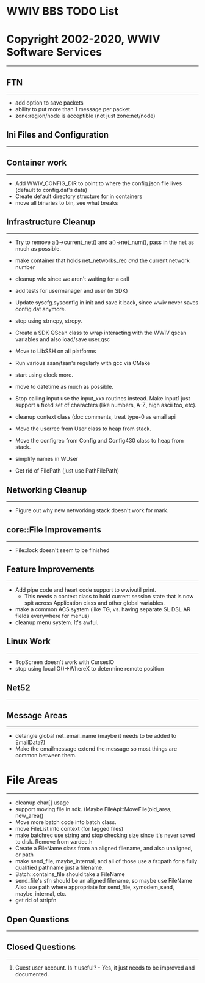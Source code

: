 # WWIV BBS TODO List
# Copyright 2002-2020, WWIV Software Services
***

## FTN
***
* add option to save packets
* ability to put more than 1 message per packet.
* zone:region/node is acceptible (not just zone:net/node)

## Ini Files and Configuration
***

## Container work
***
* Add WWIV_CONFIG_DIR to point to where the config.json file lives (default to config.dat's data)
* Create default directory structure for in containers
* move all binaries to bin, see what breaks


## Infrastructure Cleanup
***
* Try to remove a()->current_net() and a()->net_num(), pass in the net as much as possible.
* make container that holds net_networks_rec *and* the current network number

* cleanup wfc since we aren't waiting for a call
* add tests for usermanager and user (in SDK)
* Update syscfg.sysconfig in init and save it back, since
  wwiv never saves config.dat anymore.
* stop using strncpy, strcpy.
* Create a SDK QScan class to wrap interacting with the WWIV qscan
  variables and also load/save user.qsc
* Move to LibSSH on all platforms
* Run various asan/tsan's regularly with gcc via CMake
* start using clock more.
* move to datetime as much as possible.
* Stop calling input use the input_xxx routines instead.  Make Input1 just support a
  fixed set of characters (like numbers, A-Z, high ascii too, etc).
* cleanup context class (doc comments, treat type-0 as email api
* Move the userrec from User class to heap from stack.
* Move the configrec from Config and Config430 class to heap from stack.
* simplify names in WUser
* Get rid of FilePath (just use PathFilePath)

## Networking Cleanup
***
* Figure out why new networking stack doesn't work for mark.

## core::File Improvements
***
* File::lock doesn't seem to be finished


## Feature Improvements
***
* Add pipe code and heart code support to wwivutil print.
  - This needs a context class to hold current session state
    that is now spit across Application class and other
    global variables.
* make a common ACS system (like TG, vs. having separate 
  SL DSL AR fields everywhere for menus)
* cleanup menu system. It's awful.

## Linux Work
***
* TopScreen doesn't work with CursesIO
* stop using localIO()->WhereX to determine remote position

## Net52
***

## Message Areas
***
* detangle global net_email_name (maybe it needs to be added to EmailData?)
* Make the emailmessage extend the message so most things are common
  between them.

# File Areas
***
* cleanup char[] usage
* support moving file in sdk. (Maybe FileApi::MoveFile(old_area, new_area))
* Move more batch code into batch class.
* move FileList into context (for tagged files)
* make batchrec use string and stop checking size since it's never saved
  to disk.  Remove from vardec.h
* Create a FileName class from an aligned filename, and also unaligned, or path
* make send_file, maybe_internal, and all of those use a fs::path for a fully qualified
  pathname just a filename.
* Batch::contains_file should take a FileName
* send_file's sfn should be an aligned filename, so maybe use FileName Also use path
  where appropriate for send_file, xymodem_send, maybe_internal, etc.
* get rid of stripfn


## Open Questions
***

## Closed Questions
***

1) Guest user account. Is it useful?   - Yes, it just needs to be improved
   and documented.
